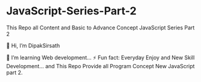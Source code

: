 # JavaScript-Series-Part-2
This Repo all Content and Basic to Advance Concept JavaScript Series Part 2

👋 Hi, I’m DipakSirsath

🌱 I’m learning Web development...
⚡ Fun fact: Everyday Enjoy and New Skill Development... and This Repo Provide all Program Concept New JavaScript 
part 2.

